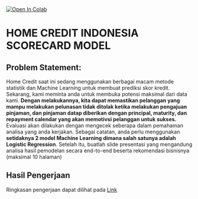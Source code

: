 <a target="_blank" href="https://colab.research.google.com/github/milhamramadhan12/def-risk/blob/main/run.ipynb">
  <img src="https://colab.research.google.com/assets/colab-badge.svg" alt="Open In Colab"/>
</a>

# HOME CREDIT INDONESIA SCORECARD MODEL
## Problem Statement:

Home Credit saat ini sedang menggunakan berbagai macam metode statistik dan Machine Learning untuk membuat prediksi skor kredit. Sekarang, kami meminta anda untuk membuka potensi maksimal dari data kami. **Dengan melakukannya, kita dapat memastikan pelanggan yang mampu melakukan pelunasan tidak ditolak ketika melakukan pengajuan pinjaman, dan pinjaman datap diberikan dengan principal, maturity, dan repayment calendar yang akan memotivsi pelanggan untuk sukses.** Evaluasi akan dilakukan dengan mengecek seberapa dalam pemahaman analisa yang anda kerjakan. Sebagai catatan, anda perlu menggunakan **setidaknya 2 model Machine Learning dimana salah satunya adalah Logistic Regression**. Setelah itu, buatlah slide presentasi yang mengandung analisa hasil pemodelan secara end-to-end beserta rekomendasi bisnisnya (maksimal 10 halaman)

## Hasil Pengerjaan

Ringkasan pengerjaan dapat dilihat pada [Link](https://drive.google.com/file/d/1Q33YvW6zBsKh1R70KxXqB7rSmqArxdwv/view?usp=sharing)
